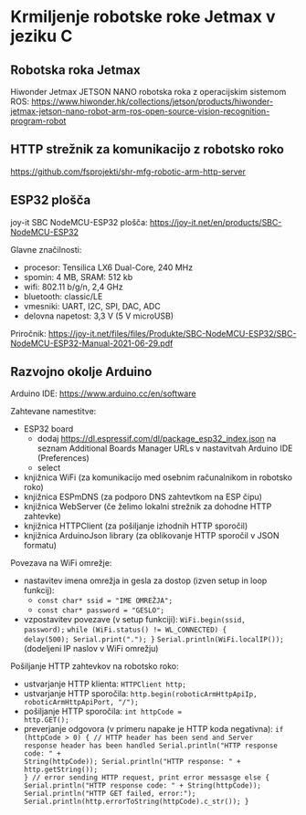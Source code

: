 # Krmiljenje robotske roke Jetmax v jeziku C

## Robotska roka Jetmax

Hiwonder Jetmax JETSON NANO robotska roka z operacijskim sistemom ROS: https://www.hiwonder.hk/collections/jetson/products/hiwonder-jetmax-jetson-nano-robot-arm-ros-open-source-vision-recognition-program-robot

## HTTP strežnik za komunikacijo z robotsko roko

https://github.com/fsprojekti/shr-mfg-robotic-arm-http-server

## ESP32 plošča

joy-it SBC NodeMCU-ESP32 plošča: https://joy-it.net/en/products/SBC-NodeMCU-ESP32

Glavne značilnosti:
* procesor: Tensilica LX6 Dual-Core, 240 MHz
* spomin: 4 MB, SRAM: 512 kb
* wifi: 802.11 b/g/n, 2,4 GHz
* bluetooth: classic/LE
* vmesniki: UART, I2C, SPI, DAC, ADC
* delovna napetost: 3,3 V (5 V microUSB)

Priročnik: https://joy-it.net/files/files/Produkte/SBC-NodeMCU-ESP32/SBC-NodeMCU-ESP32-Manual-2021-06-29.pdf

## Razvojno okolje Arduino

Arduino IDE: https://www.arduino.cc/en/software

Zahtevane namestitve:
* ESP32 board
	* dodaj https://dl.espressif.com/dl/package_esp32_index.json na seznam Additional Boards Manager URLs v nastavitvah Arduino IDE (Preferences)
	* select 
* knjižnica WiFi (za komunikacijo med osebnim računalnikom in robotsko roko)
* knjižnica ESPmDNS (za podporo DNS zahtevtkom na ESP čipu)
* knjižnica WebServer (če želimo lokalni strežnik za dohodne HTTP zahtevke)
* knjižnica HTTPClient (za pošiljanje izhodnih HTTP sporočil)
* knjižnica ArduinoJson library (za oblikovanje HTTP sporočil v JSON formatu)

Povezava na WiFi omrežje:
* nastavitev imena omrežja in gesla za dostop (izven setup in loop funkcij):
	* <code>const char* ssid     = "IME OMREŽJA";</code>
	* <code>const char* password = "GESLO";</code>
* vzpostavitev povezave (v setup funkciji):
	<code>WiFi.begin(ssid, password);</code>
	<code>while (WiFi.status() != WL_CONNECTED) {
		delay(500);
		Serial.print(".");
	}</code>
	<code>Serial.println(WiFi.localIP());</code>  (dodeljeni IP naslov v WiFi omrežju)
	
Pošiljanje HTTP zahtevkov na robotsko roko:
* ustvarjanje HTTP klienta: <code>HTTPClient http;</code>
* ustvarjanje HTTP sporočila: <code>http.begin(roboticArmHttpApiIp, roboticArmHttpApiPort, "/");</code>
* pošiljanje HTTP sporočila: <code>int httpCode = http.GET();</code>
* preverjanje odgovora (v primeru napake je HTTP koda negativna):
	<code>if (httpCode > 0) {
	// HTTP header has been send and Server response header has been handled
	    Serial.println("HTTP response code: " + String(httpCode));
		Serial.println("HTTP response: " + http.getString());
	}
	// error sending HTTP request, print error messasge
	else {
		Serial.println("HTTP response code: " + String(httpCode));
		Serial.println("HTTP GET failed, error:");
		Serial.println(http.errorToString(httpCode).c_str());
	}</code>

